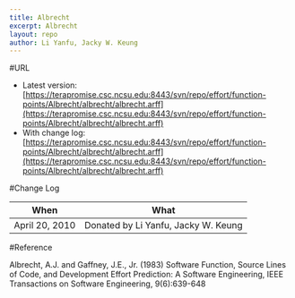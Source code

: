 ```yaml
---
title: Albrecht
excerpt: Albrecht
layout: repo
author: Li Yanfu, Jacky W. Keung
---
```



#URL

  * Latest version:[https://terapromise.csc.ncsu.edu:8443/svn/repo/effort/function-points/Albrecht/albrecht/albrecht.arff](https://terapromise.csc.ncsu.edu:8443/svn/repo/effort/function-points/Albrecht/albrecht/albrecht.arff)
  * With change log:[https://terapromise.csc.ncsu.edu:8443/svn/repo/effort/function-points/Albrecht/albrecht/albrecht.arff](https://terapromise.csc.ncsu.edu:8443/svn/repo/effort/function-points/Albrecht/albrecht/albrecht.arff)

#Change Log

When | What---- | ----
April 20, 2010 | Donated by Li Yanfu, Jacky W. Keung

#Reference

Albrecht, A.J. and 
Gaffney, J.E., Jr. (1983)
Software Function, Source Lines of Code, and Development Effort Prediction: 
A Software Engineering, 
IEEE Transactions on Software Engineering, 9(6):639-648
